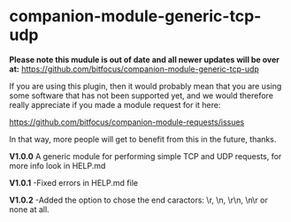 # companion-module-generic-tcp-udp

**Please note this mudule is out of date and all newer updates will be over at:** 
https://github.com/bitfocus/companion-module-generic-tcp-udp

If you are using this plugin, 
then it would probably mean that you are using some software that has not been supported yet, 
and we would therefore really appreciate if you made a module request for it here:

https://github.com/bitfocus/companion-module-requests/issues

In that way, more people will get to benefit from this in the future, thanks.

**V1.0.0**
A generic module for performing simple TCP and UDP requests, for more info look in HELP.md

**V1.0.1**
-Fixed errors in HELP.md file

**V1.0.2**
-Added the option to chose the end caractors: \r, \n, \r\n, \n\r or none at all.
